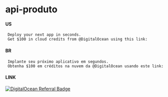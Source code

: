 # api-produto

#### US
```us
 Deploy your next app in seconds.
 Get $100 in cloud credits from @DigitalOcean using this link:
```

#### BR
```br
 Implante seu próximo aplicativo em segundos.
 Obtenha $100 em créditos na nuvem da @DigitalOcean usando este link:
```

#### LINK
[![DigitalOcean Referral Badge](https://web-platforms.sfo2.cdn.digitaloceanspaces.com/WWW/Badge%201.svg)](https://www.digitalocean.com/?refcode=f5d3873f5a03&utm_campaign=Referral_Invite&utm_medium=Referral_Program&utm_source=badge)